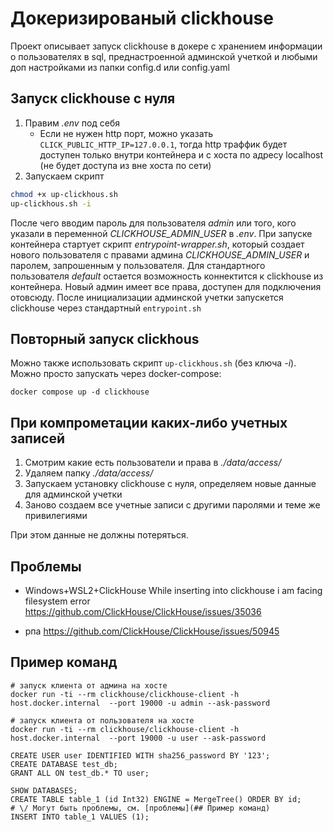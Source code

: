 # Докеризированый clickhouse

Проект описывает запуск clickhouse в докере с хранением информации о пользователях в sql, преднастроенной админской учеткой и любыми доп настройками из папки config.d или config.yaml

## Запуск clickhouse с нуля

1. Правим *.env* под себя
    - Если не нужен http порт, можно указать
    `CLICK_PUBLIC_HTTP_IP=127.0.0.1`, тогда http траффик будет доступен только внутри контейнера и с хоста по адресу localhost (не будет доступа из вне хоста по сети)
2. Запускаем скрипт
``` bash
chmod +x up-clickhous.sh
up-clickhous.sh -i
```
После чего вводим пароль для пользователя *admin* или того, кого указали в переменной *CLICKHOUSE_ADMIN_USER* в *.env*.
При запуске контейнера стартует скрипт *entrypoint-wrapper.sh*, который создает нового пользователя с правами админа *CLICKHOUSE_ADMIN_USER* и паролем, запрошенным у пользователя. Для стандартного пользователя *default* остается возможность коннектится к clickhouse из контейнера. Новый админ имеет все права, доступен для подключения отовсюду. После инициализации админской учетки запускется clickhouse через стандартный `entrypoint.sh`

## Повторный запуск clickhous

Можно также использовать скрипт `up-clickhous.sh` (без ключа *-i*).
Можно просто запускать через docker-compose:
```
docker compose up -d clickhouse
```

## При компрометации каких-либо учетных записей

1. Смотрим какие есть пользователи и права в *./data/access/*
2. Удаляем папку *./data/access/*
3. Запускаем установку clickhouse с нуля, определяем новые данные для админской учетки
4. Заново создаем все учетные записи с другими паролями и теме же привилегиями

При этом данные не должны потеряться.

## Проблемы
- Windows+WSL2+ClickHouse While inserting into clickhouse i am facing filesystem error
    https://github.com/ClickHouse/ClickHouse/issues/35036

- рпа
    https://github.com/ClickHouse/ClickHouse/issues/50945

## Пример команд
```
# запуск клиента от админа на хосте
docker run -ti --rm clickhouse/clickhouse-client -h host.docker.internal  --port 19000 -u admin --ask-password

# запуск клиента от пользователя на хосте
docker run -ti --rm clickhouse/clickhouse-client -h host.docker.internal  --port 19000 -u user --ask-password
```

```
CREATE USER user IDENTIFIED WITH sha256_password BY '123';
CREATE DATABASE test_db;
GRANT ALL ON test_db.* TO user;
```

```
SHOW DATABASES;
CREATE TABLE table_1 (id Int32) ENGINE = MergeTree() ORDER BY id;
# \/ Могут быть проблемы, см. [проблемы](## Пример команд)
INSERT INTO table_1 VALUES (1);
```